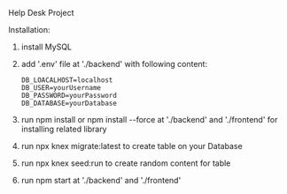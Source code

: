 Help Desk Project

Installation:

1. install MySQL

2. add '.env' file at './backend' with following content:
    ```
    DB_LOACALHOST=localhost
    DB_USER=yourUsername
    DB_PASSWORD=yourPassword
    DB_DATABASE=yourDatabase
    ```
3. run npm install or npm install --force at './backend' and './frontend' for installing related library

4. run npx knex migrate:latest to create table on your Database

5. run npx knex seed:run to create random content for table

6.  run npm start at './backend' and './frontend'